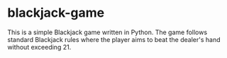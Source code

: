 # blackjack-game
This is a simple Blackjack game written in Python. The game follows standard Blackjack rules where the player aims to beat the dealer's hand without exceeding 21.
